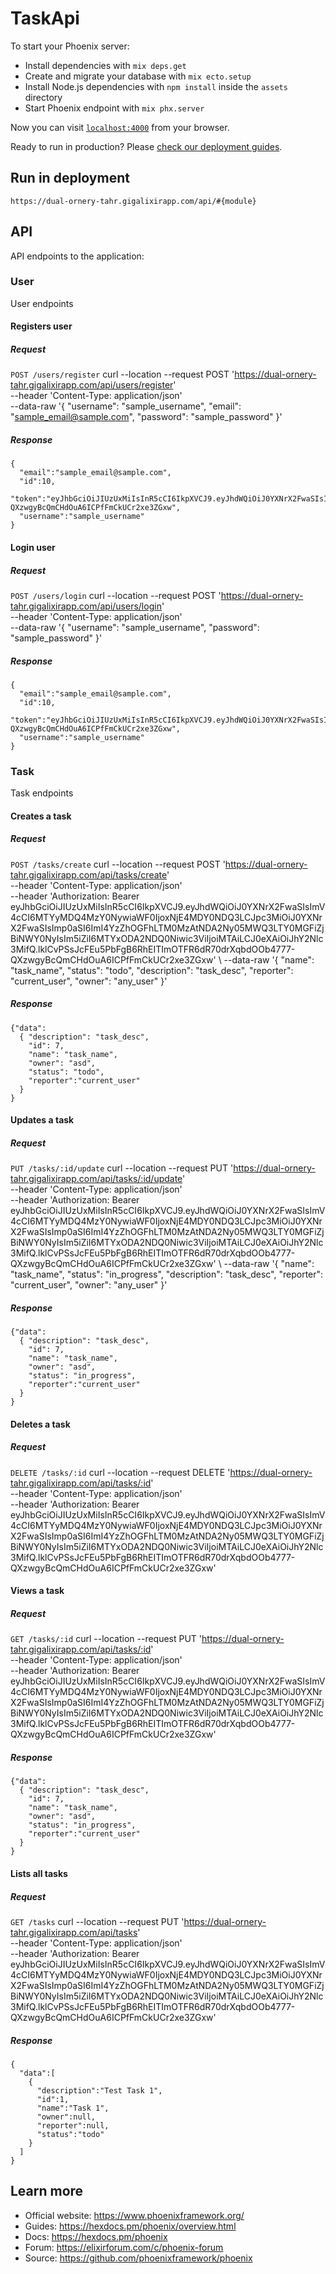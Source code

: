 # TaskApi

To start your Phoenix server:

  * Install dependencies with `mix deps.get`
  * Create and migrate your database with `mix ecto.setup`
  * Install Node.js dependencies with `npm install` inside the `assets` directory
  * Start Phoenix endpoint with `mix phx.server`

Now you can visit [`localhost:4000`](http://localhost:4000) from your browser.

Ready to run in production? Please [check our deployment guides](https://hexdocs.pm/phoenix/deployment.html).

## Run in deployment
    https://dual-ornery-tahr.gigalixirapp.com/api/#{module}

## API 

API endpoints to the application:

### User

User endpoints

#### Registers user

##### Request
`POST /users/register`
    curl --location --request POST 'https://dual-ornery-tahr.gigalixirapp.com/api/users/register' \
    --header 'Content-Type: application/json' \
    --data-raw '{
      "username": "sample_username",
      "email": "sample_email@sample.com",
      "password": "sample_password"
    }'

##### Response
    {
      "email":"sample_email@sample.com",
      "id":10,
      "token":"eyJhbGciOiJIUzUxMiIsInR5cCI6IkpXVCJ9.eyJhdWQiOiJ0YXNrX2FwaSIsImV4cCI6MTYyMDQ4MzY0NywiaWF0IjoxNjE4MDY0NDQ3LCJpc3MiOiJ0YXNrX2FwaSIsImp0aSI6ImI4YzZhOGFhLTM0MzAtNDA2Ny05MWQ3LTY0MGFiZjBiNWY0NyIsIm5iZiI6MTYxODA2NDQ0Niwic3ViIjoiMTAiLCJ0eXAiOiJhY2Nlc3MifQ.lklCvPSsJcFEu5PbFgB6RhEITImOTFR6dR70drXqbdOOb4777-QXzwgyBcQmCHdOuA6ICPfFmCkUCr2xe3ZGxw",
      "username":"sample_username"
    }

#### Login user

##### Request
`POST /users/login`
    curl --location --request POST 'https://dual-ornery-tahr.gigalixirapp.com/api/users/login' \
    --header 'Content-Type: application/json' \
    --data-raw '{
      "username": "sample_username",
      "password": "sample_password"
    }'

##### Response
    {
      "email":"sample_email@sample.com",
      "id":10,
      "token":"eyJhbGciOiJIUzUxMiIsInR5cCI6IkpXVCJ9.eyJhdWQiOiJ0YXNrX2FwaSIsImV4cCI6MTYyMDQ4MzY0NywiaWF0IjoxNjE4MDY0NDQ3LCJpc3MiOiJ0YXNrX2FwaSIsImp0aSI6ImI4YzZhOGFhLTM0MzAtNDA2Ny05MWQ3LTY0MGFiZjBiNWY0NyIsIm5iZiI6MTYxODA2NDQ0Niwic3ViIjoiMTAiLCJ0eXAiOiJhY2Nlc3MifQ.lklCvPSsJcFEu5PbFgB6RhEITImOTFR6dR70drXqbdOOb4777-QXzwgyBcQmCHdOuA6ICPfFmCkUCr2xe3ZGxw",
      "username":"sample_username"
    }

### Task

Task endpoints

#### Creates a task

##### Request
`POST /tasks/create`
    curl --location --request POST 'https://dual-ornery-tahr.gigalixirapp.com/api/tasks/create' \
    --header 'Content-Type: application/json' \
    --header 'Authorization: Bearer eyJhbGciOiJIUzUxMiIsInR5cCI6IkpXVCJ9.eyJhdWQiOiJ0YXNrX2FwaSIsImV4cCI6MTYyMDQ4MzY0NywiaWF0IjoxNjE4MDY0NDQ3LCJpc3MiOiJ0YXNrX2FwaSIsImp0aSI6ImI4YzZhOGFhLTM0MzAtNDA2Ny05MWQ3LTY0MGFiZjBiNWY0NyIsIm5iZiI6MTYxODA2NDQ0Niwic3ViIjoiMTAiLCJ0eXAiOiJhY2Nlc3MifQ.lklCvPSsJcFEu5PbFgB6RhEITImOTFR6dR70drXqbdOOb4777-QXzwgyBcQmCHdOuA6ICPfFmCkUCr2xe3ZGxw' \ 
    --data-raw '{
      "name": "task_name",
      "status": "todo",
      "description": "task_desc",
      "reporter": "current_user",
      "owner": "any_user"
    }'

##### Response
    {"data":
      { "description": "task_desc",
        "id": 7,
        "name": "task_name",
        "owner": "asd",
        "status": "todo",
        "reporter":"current_user"
      }
    }

#### Updates a task

##### Request
`PUT /tasks/:id/update`
    curl --location --request PUT 'https://dual-ornery-tahr.gigalixirapp.com/api/tasks/:id/update' \
    --header 'Content-Type: application/json' \
    --header 'Authorization: Bearer eyJhbGciOiJIUzUxMiIsInR5cCI6IkpXVCJ9.eyJhdWQiOiJ0YXNrX2FwaSIsImV4cCI6MTYyMDQ4MzY0NywiaWF0IjoxNjE4MDY0NDQ3LCJpc3MiOiJ0YXNrX2FwaSIsImp0aSI6ImI4YzZhOGFhLTM0MzAtNDA2Ny05MWQ3LTY0MGFiZjBiNWY0NyIsIm5iZiI6MTYxODA2NDQ0Niwic3ViIjoiMTAiLCJ0eXAiOiJhY2Nlc3MifQ.lklCvPSsJcFEu5PbFgB6RhEITImOTFR6dR70drXqbdOOb4777-QXzwgyBcQmCHdOuA6ICPfFmCkUCr2xe3ZGxw' \ 
    --data-raw '{
      "name": "task_name",
      "status": "in_progress",
      "description": "task_desc",
      "reporter": "current_user",
      "owner": "any_user"
    }'

##### Response
    {"data":
      { "description": "task_desc",
        "id": 7,
        "name": "task_name",
        "owner": "asd",
        "status": "in_progress",
        "reporter":"current_user"
      }
    }

#### Deletes a task

##### Request
`DELETE /tasks/:id`
    curl --location --request DELETE 'https://dual-ornery-tahr.gigalixirapp.com/api/tasks/:id' \
    --header 'Content-Type: application/json' \
    --header 'Authorization: Bearer eyJhbGciOiJIUzUxMiIsInR5cCI6IkpXVCJ9.eyJhdWQiOiJ0YXNrX2FwaSIsImV4cCI6MTYyMDQ4MzY0NywiaWF0IjoxNjE4MDY0NDQ3LCJpc3MiOiJ0YXNrX2FwaSIsImp0aSI6ImI4YzZhOGFhLTM0MzAtNDA2Ny05MWQ3LTY0MGFiZjBiNWY0NyIsIm5iZiI6MTYxODA2NDQ0Niwic3ViIjoiMTAiLCJ0eXAiOiJhY2Nlc3MifQ.lklCvPSsJcFEu5PbFgB6RhEITImOTFR6dR70drXqbdOOb4777-QXzwgyBcQmCHdOuA6ICPfFmCkUCr2xe3ZGxw'

#### Views a task

##### Request
`GET /tasks/:id`
    curl --location --request PUT 'https://dual-ornery-tahr.gigalixirapp.com/api/tasks/:id' \
    --header 'Content-Type: application/json' \
    --header 'Authorization: Bearer eyJhbGciOiJIUzUxMiIsInR5cCI6IkpXVCJ9.eyJhdWQiOiJ0YXNrX2FwaSIsImV4cCI6MTYyMDQ4MzY0NywiaWF0IjoxNjE4MDY0NDQ3LCJpc3MiOiJ0YXNrX2FwaSIsImp0aSI6ImI4YzZhOGFhLTM0MzAtNDA2Ny05MWQ3LTY0MGFiZjBiNWY0NyIsIm5iZiI6MTYxODA2NDQ0Niwic3ViIjoiMTAiLCJ0eXAiOiJhY2Nlc3MifQ.lklCvPSsJcFEu5PbFgB6RhEITImOTFR6dR70drXqbdOOb4777-QXzwgyBcQmCHdOuA6ICPfFmCkUCr2xe3ZGxw'

##### Response
    {"data":
      { "description": "task_desc",
        "id": 7,
        "name": "task_name",
        "owner": "asd",
        "status": "in_progress",
        "reporter":"current_user"
      }
    }

#### Lists all tasks

##### Request
`GET /tasks`
    curl --location --request PUT 'https://dual-ornery-tahr.gigalixirapp.com/api/tasks' \
    --header 'Content-Type: application/json' \
    --header 'Authorization: Bearer eyJhbGciOiJIUzUxMiIsInR5cCI6IkpXVCJ9.eyJhdWQiOiJ0YXNrX2FwaSIsImV4cCI6MTYyMDQ4MzY0NywiaWF0IjoxNjE4MDY0NDQ3LCJpc3MiOiJ0YXNrX2FwaSIsImp0aSI6ImI4YzZhOGFhLTM0MzAtNDA2Ny05MWQ3LTY0MGFiZjBiNWY0NyIsIm5iZiI6MTYxODA2NDQ0Niwic3ViIjoiMTAiLCJ0eXAiOiJhY2Nlc3MifQ.lklCvPSsJcFEu5PbFgB6RhEITImOTFR6dR70drXqbdOOb4777-QXzwgyBcQmCHdOuA6ICPfFmCkUCr2xe3ZGxw'

##### Response
    {
      "data":[
        {
          "description":"Test Task 1",
          "id":1,
          "name":"Task 1",
          "owner":null,
          "reporter":null,
          "status":"todo"
        }
      ]
    }


## Learn more

  * Official website: https://www.phoenixframework.org/
  * Guides: https://hexdocs.pm/phoenix/overview.html
  * Docs: https://hexdocs.pm/phoenix
  * Forum: https://elixirforum.com/c/phoenix-forum
  * Source: https://github.com/phoenixframework/phoenix

